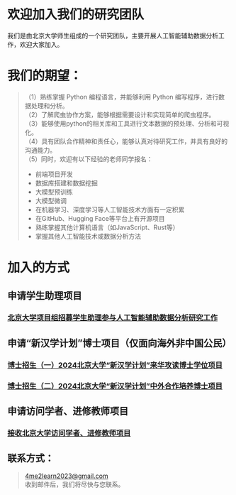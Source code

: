 # 欢迎加入我们的研究团队

我们是由北京大学师生组成的一个研究团队，主要开展人工智能辅助数据分析工作，欢迎大家加入。

# 我们的期望：
>（1）熟练掌握 Python 编程语言，并能够利用 Python 编写程序，进行数据处理和分析。  
（2）了解爬虫协作方案，能够根据需要设计和实现简单的爬虫程序。  
（3）能够使用python的相关库和工具进行文本数据的预处理、分析和可视化。  
（4）具有团队合作精神和责任心，能够认真对待研究工作，并具有良好的沟通能力。  
（5）同时，欢迎有以下经验的老师同学报名：
>  * 前端项目开发
>  * 数据库搭建和数据挖掘
>  * 大模型预训练
>  * 大模型微调
>  * 在机器学习、深度学习等人工智能技术方面有一定积累
>  * 在GitHub、Hugging Face等平台上有开源项目
>  * 熟练掌握其他计算机语言（如JavaScript、Rust等）
>  * 掌握其他人工智能技术或数据分析方法


# 加入的方式

## 申请学生助理项目
### [北京大学项目组招募学生助理参与人工智能辅助数据分析研究工作](https://github.com/acaGPT/gopublic/wiki/%E5%8C%97%E4%BA%AC%E5%A4%A7%E5%AD%A6%E9%A1%B9%E7%9B%AE%E7%BB%84%E6%8B%9B%E5%8B%9F%E5%AD%A6%E7%94%9F%E5%8A%A9%E7%90%86%E5%8F%82%E4%B8%8E%E4%BA%BA%E5%B7%A5%E6%99%BA%E8%83%BD%E8%BE%85%E5%8A%A9%E6%95%B0%E6%8D%AE%E5%88%86%E6%9E%90%E7%A0%94%E7%A9%B6%E5%B7%A5%E4%BD%9C)  

## 申请“新汉学计划”博士项目（仅面向海外非中国公民）
### [博士招生（一）2024北京大学“新汉学计划”来华攻读博士学位项目](https://github.com/acaGPT/gopublic/wiki/%E5%8D%9A%E5%A3%AB%E6%8B%9B%E7%94%9F%EF%BC%88%E4%B8%80%EF%BC%892024%E5%8C%97%E4%BA%AC%E5%A4%A7%E5%AD%A6%E2%80%9C%E6%96%B0%E6%B1%89%E5%AD%A6%E8%AE%A1%E5%88%92%E2%80%9D%E6%9D%A5%E5%8D%8E%E6%94%BB%E8%AF%BB%E5%8D%9A%E5%A3%AB%E5%AD%A6%E4%BD%8D%E9%A1%B9%E7%9B%AE)  

### [博士招生（二）2024北京大学“新汉学计划”中外合作培养博士项目](https://github.com/acaGPT/gopublic/wiki/%E5%8D%9A%E5%A3%AB%E6%8B%9B%E7%94%9F%EF%BC%88%E4%BA%8C%EF%BC%892024%E5%8C%97%E4%BA%AC%E5%A4%A7%E5%AD%A6%E2%80%9C%E6%96%B0%E6%B1%89%E5%AD%A6%E8%AE%A1%E5%88%92%E2%80%9D%E4%B8%AD%E5%A4%96%E5%90%88%E4%BD%9C%E5%9F%B9%E5%85%BB%E5%8D%9A%E5%A3%AB%E9%A1%B9%E7%9B%AE)  

## 申请访问学者、进修教师项目
### [接收北京大学访问学者、进修教师项目](https://github.com/acaGPT/gopublic/wiki/%E6%8E%A5%E6%94%B6%E5%8C%97%E4%BA%AC%E5%A4%A7%E5%AD%A6%E8%AE%BF%E9%97%AE%E5%AD%A6%E8%80%85%E3%80%81%E8%BF%9B%E4%BF%AE%E6%95%99%E5%B8%88%E9%A1%B9%E7%9B%AE)  

## 联系方式：
 > 4me2learn2023@gmail.com  
收到邮件后，我们将尽快与您联系。

